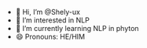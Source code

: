 - 👋 Hi, I’m @Shely-ux
- 👀 I’m interested in NLP
- 🌱 I’m currently learning NLP in phyton
- 😄 Pronouns: HE/HIM

